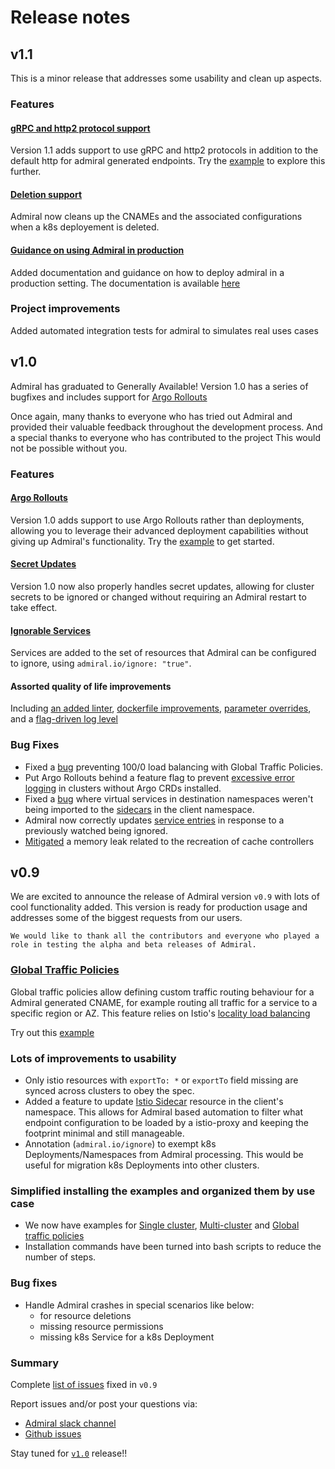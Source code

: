 # Release notes

## v1.1

This is a minor release that addresses some usability and clean up aspects. 

### Features

 #### [gRPC and http2 protocol support](https://github.com/istio-ecosystem/admiral/issues/76)
 Version 1.1 adds support to use gRPC and http2 protocols in addition to the default http for admiral generated endpoints. Try the [example](https://github.com/istio-ecosystem/admiral/blob/master/docs/Examples.md#grpc-demo) to explore this further.
 
 #### [Deletion support](https://github.com/istio-ecosystem/admiral/issues/9)
 Admiral now cleans up the CNAMEs and the associated configurations when a k8s deployement is deleted.
 
 #### [Guidance on using Admiral in production](https://github.com/istio-ecosystem/admiral/issues/106)
 Added documentation and guidance on how to deploy admiral in a production setting. The documentation is available [here](https://github.com/istio-ecosystem/admiral/blob/master/docs/Examples.md#production-deployment)
 
### Project improvements
Added automated integration tests for admiral to simulates real uses cases

## v1.0

Admiral has graduated to Generally Available! Version 1.0 has a series of bugfixes and includes support for [Argo Rollouts](https://argoproj.github.io/argo-rollouts/)

Once again, many thanks to everyone who has tried out Admiral and provided their valuable feedback throughout the development process. And a special thanks to everyone who has contributed to the project This would not be possible without you.

### Features

 #### [Argo Rollouts](https://github.com/istio-ecosystem/admiral/issues/57)
 Version 1.0 adds support to use Argo Rollouts rather than deployments, allowing you to leverage their advanced deployment capabilities without giving up Admiral's functionality. Try the [example](https://github.com/istio-ecosystem/admiral/blob/master/docs/Examples.md#argo-rollouts) to get started.
 
 #### [Secret Updates](https://github.com/istio-ecosystem/admiral/pull/55)
 Version 1.0 now also properly handles secret updates, allowing for cluster secrets to be ignored or changed without requiring an Admiral restart to take effect.
 
 #### [Ignorable Services](https://github.com/istio-ecosystem/admiral/pull/107)
 Services are added to the set of resources that Admiral can be configured to ignore, using `admiral.io/ignore: "true"`.
 
 #### Assorted quality of life improvements
 Including [an added linter](https://github.com/istio-ecosystem/admiral/pull/117), [dockerfile improvements](https://github.com/istio-ecosystem/admiral/pull/129), [parameter overrides](https://github.com/istio-ecosystem/admiral/pull/115), and a [flag-driven log level](https://github.com/istio-ecosystem/admiral/pull/114)
 
### Bug Fixes

* Fixed a [bug](https://github.com/istio-ecosystem/admiral/issues/102) preventing 100/0 load balancing with Global Traffic Policies.
* Put Argo Rollouts behind a feature flag to prevent [excessive error logging](https://github.com/istio-ecosystem/admiral/issues/109) in clusters without Argo CRDs installed.
* Fixed a [bug](https://github.com/istio-ecosystem/admiral/issues/112) where virtual services in destination namespaces weren't being imported to the [sidecars](https://istio.io/latest/docs/reference/config/networking/sidecar/) in the client namespace. 
* Admiral now correctly updates [service entries](https://istio.io/latest/docs/reference/config/networking/service-entry/) in response to a previously watched being ignored. 
* [Mitigated](https://github.com/istio-ecosystem/admiral/pull/123) a memory leak related to the recreation of cache controllers

## v0.9 
We are excited to announce the release of Admiral version `v0.9` with lots of cool functionality added. This version is ready for production usage and addresses some of the biggest requests from our users.

`We would like to thank all the contributors and everyone who played a role in testing the alpha and beta releases of Admiral.`


### [Global Traffic Policies](./Architecture.md#global-traffic-policy)
Global traffic policies allow defining custom traffic routing behaviour for a Admiral generated CNAME, for example routing all traffic for a service to a specific region or AZ. This feature relies on Istio's [locality load balancing](https://istio.io/docs/ops/configuration/traffic-management/locality-load-balancing/)

Try out this [example](./Examples.md#global-traffic-policy)
### Lots of improvements to usability 
* Only istio resources with `exportTo: *` or `exportTo` field missing are synced across clusters to obey the spec.
* Added a feature to update [Istio Sidecar](https://istio.io/docs/reference/config/networking/sidecar/) resource in the client's namespace. This allows for Admiral based automation to filter what endpoint configuration to be loaded by a istio-proxy and keeping the footprint minimal and still manageable.
* Annotation (`admiral.io/ignore`) to exempt k8s Deployments/Namespaces from Admiral processing. This would be useful for migration k8s Deployments into other clusters.
### Simplified installing the examples and organized them by use case   
* We now have examples for [Single cluster](./Examples.md#single-cluster), [Multi-cluster](./Examples.md#Multicluster) and [Global traffic policies](./Examples.md#global-traffic-policy)
* Installation commands have been turned into bash scripts to reduce the number of steps.
### Bug fixes 
* Handle Admiral crashes in special scenarios like below:
    -   for resource deletions
    -   missing resource permissions
    -   missing k8s Service for a k8s Deployment

### Summary
Complete [list of issues](https://github.com/istio-ecosystem/admiral/milestone/1?closed=1) fixed in `v0.9`

Report issues and/or post your questions via:
* [Admiral slack channel](https://istio.slack.com/archives/CT3F18T08)
* [Github issues](https://github.com/istio-ecosystem/admiral/issues)

Stay tuned for [`v1.0`](https://github.com/istio-ecosystem/admiral/milestone/2) release!!
